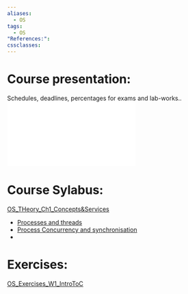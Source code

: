 ```yaml
---
aliases:
  - OS
tags:
  - OS
"References:": 
cssclasses:
---
```

# Course presentation:
Schedules, deadlines, percentages for exams and lab-works.. ![OS_Theory_Ch_0_Presentation](../../02%20-%20Atomic/OS_Theory_Ch_0_Presentation.md)

# Course Sylabus: 
[OS_THeory_Ch1_Concepts&Services](../../02%20-%20Atomic/OS_THeory_Ch1_Concepts&Services.md)
+ [Processes and threads](../../02%20-%20Atomic/20240411%20-%20131522%20-Processes%20and%20threads.md)
+ [Process Concurrency and synchronisation](../../02%20-%20Atomic/Concurrency%20and%20synchronisation.md)
+ 
# Exercises:
[OS_Exercises_W1_IntroToC](../../02%20-%20Atomic/OS_Exercises_W1_IntroToC.md)


